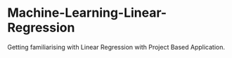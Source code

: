 # Machine-Learning-Linear-Regression
Getting familiarising with Linear Regression with Project Based Application.
